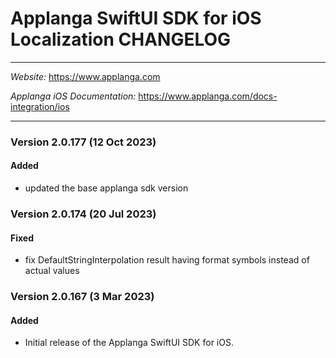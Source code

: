 # Applanga SwiftUI SDK for iOS Localization CHANGELOG
***
*Website:* <https://www.applanga.com> 

*Applanga iOS Documentation:* <https://www.applanga.com/docs-integration/ios> 
***

### Version 2.0.177 (12 Oct 2023)
#### Added
- updated the base applanga sdk version

### Version 2.0.174 (20 Jul 2023)
#### Fixed
- fix DefaultStringInterpolation result having format symbols instead of actual values

### Version 2.0.167 (3 Mar 2023)
#### Added
- Initial release of the Applanga SwiftUI SDK for iOS.
